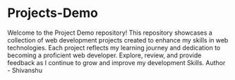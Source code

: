# Projects-Demo
Welcome to the Project Demo repository! This repository showcases a collection of web development projects created to enhance my skills in web technologies. Each project reflects my learning journey and dedication to becoming a proficient web developer. Explore, review, and provide feedback as I continue to grow and improve my development Skills.
Author - Shivanshu 
